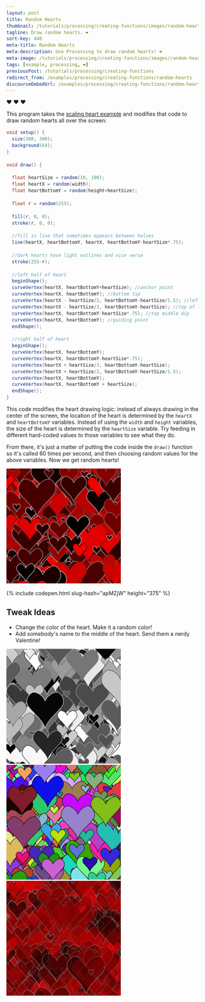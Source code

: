 ```yaml
---
layout: post
title: Random Hearts
thumbnail: /tutorials/processing/creating-functions/images/random-hearts-1.png
tagline: Draw random hearts. ❤
sort-key: 440
meta-title: Random Hearts
meta-description: Use Processing to draw random hearts! ❤
meta-image: /tutorials/processing/creating-functions/images/random-hearts-2.png
tags: [example, processing, ❤]
previousPost: /tutorials/processing/creating-functions
redirect_from: /examples/processing/creating-functions/random-hearts
discourseEmbedUrl: /examples/processing/creating-functions/random-hearts
---
```


:heart: ❤ :heart:

This program takes the [scaling heart example](/examples/processing/using-variables/scaling-heart) and modifies that code to draw random hearts all over the screen:

```java
void setup() {
  size(300, 300);
  background(64);
}

void draw() {

  float heartSize = random(10, 100);
  float heartX = random(width);
  float heartBottomY = random(height+heartSize);

  float r = random(255);

  fill(r, 0, 0);
  stroke(r, 0, 0);

  //fill in line that sometimes appears between halves
  line(heartX, heartBottomY, heartX, heartBottomY-heartSize*.75);

  //dark hearts have light outlines and vice versa
  stroke(255-r);

  //left half of heart
  beginShape();
  curveVertex(heartX, heartBottomY+heartSize); //anchor point
  curveVertex(heartX, heartBottomY); //bottom tip
  curveVertex(heartX - heartSize/2, heartBottomY-heartSize/1.5); //left edge
  curveVertex(heartX - heartSize/3, heartBottomY-heartSize); //top of left edge
  curveVertex(heartX, heartBottomY-heartSize*.75); //top middle dip
  curveVertex(heartX, heartBottomY); //guiding point
  endShape();

  //right half of heart
  beginShape();
  curveVertex(heartX, heartBottomY);
  curveVertex(heartX, heartBottomY-heartSize*.75);
  curveVertex(heartX + heartSize/3, heartBottomY-heartSize);
  curveVertex(heartX + heartSize/2, heartBottomY-heartSize/1.5);
  curveVertex(heartX, heartBottomY);
  curveVertex(heartX, heartBottomY + heartSize);
  endShape();
}
```

This code modifies the heart drawing logic: instead of always drawing in the center of the screen, the location of the heart is determined by the `heartX` and `heartBottomY` variables. Instead of using the `width` and `height` variables, the size of the heart is determined by the `heartSize` variable. Try feeding in different hard-coded values to those variables to see what they do.

From there, it's just a matter of putting the code inside the `draw()` function so it's called 60 times per second, and then choosing random values for the above variables. Now we get random hearts!

![random hearts](/tutorials/processing/creating-functions/images/random-hearts-3.png)

{% include codepen.html slug-hash="apMZjW" height="375" %}

## Tweak Ideas

- Change the color of the heart. Make it a random color!
- Add somebody's name to the middle of the heart. Send them a nerdy Valentine!

![random hearts](/tutorials/processing/creating-functions/images/random-hearts-4.png)
![random hearts](/tutorials/processing/creating-functions/images/random-hearts-5.png)
![random hearts](/tutorials/processing/creating-functions/images/random-hearts-6.png)
